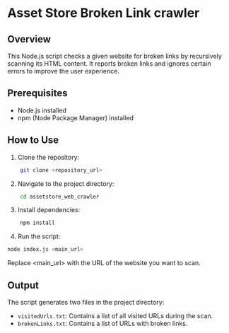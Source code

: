 # Asset Store Broken Link crawler

## Overview

This Node.js script checks a given website for broken links by recursively scanning its HTML content. It reports broken links and ignores certain errors to improve the user experience.

## Prerequisites

- Node.js installed
- npm (Node Package Manager) installed

## How to Use

1. Clone the repository:

```bash
    git clone <repository_url>
```

2. Navigate to the project directory:

```bash
    cd assetstore_web_crawler
```

3. Install dependencies:

```bash
    npm install
```

4. Run the script:

``` bash
node index.js <main_url>
```

Replace <main_url> with the URL of the website you want to scan.

## Output

The script generates two files in the project directory:

- `visitedUrls.txt`: Contains a list of all visited URLs during the scan.
- `brokenLinks.txt`: Contains a list of URLs with broken links.
